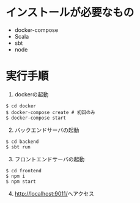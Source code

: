 # インストールが必要なもの

- docker-compose
- Scala
- sbt
- node

# 実行手順

1. dockerの起動
  ```
  $ cd docker
  $ docker-compose create # 初回のみ
  $ docker-compose start
  ```

2. バックエンドサーバの起動
  ```
  $ cd backend
  $ sbt run
  ```

3. フロントエンドサーバの起動
  ```
  $ cd frontend
  $ npm i
  $ npm start
  ```

4. [http://localhost:9011/](http://localhost:9011/)へアクセス
